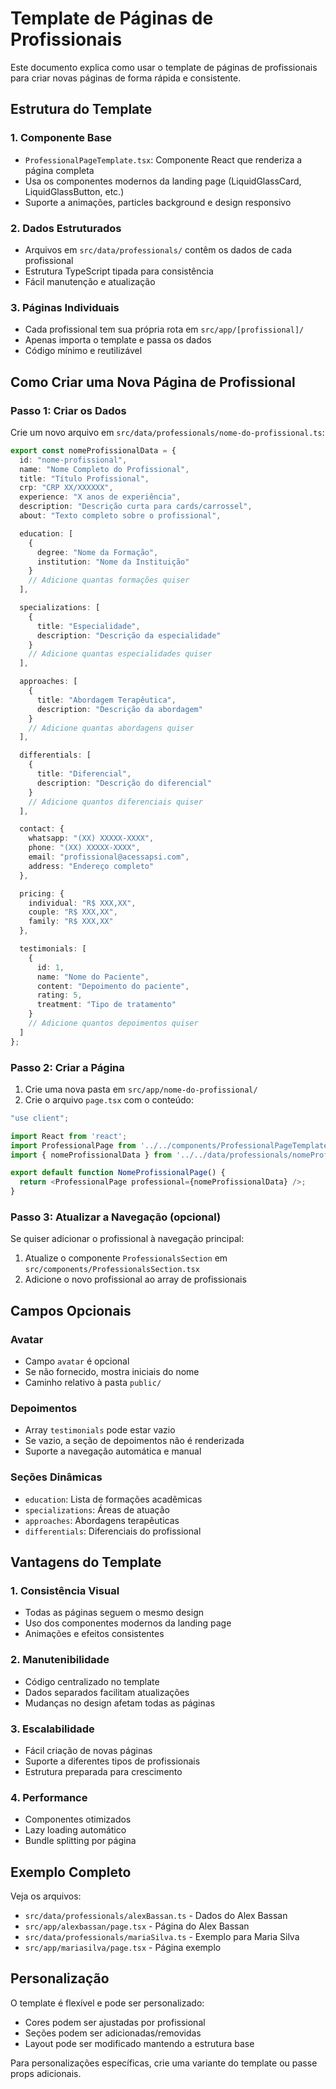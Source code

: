# Template de Páginas de Profissionais

Este documento explica como usar o template de páginas de profissionais para criar novas páginas de forma rápida e consistente.

## Estrutura do Template

### 1. Componente Base
- `ProfessionalPageTemplate.tsx`: Componente React que renderiza a página completa
- Usa os componentes modernos da landing page (LiquidGlassCard, LiquidGlassButton, etc.)
- Suporte a animações, particles background e design responsivo

### 2. Dados Estruturados
- Arquivos em `src/data/professionals/` contêm os dados de cada profissional
- Estrutura TypeScript tipada para consistência
- Fácil manutenção e atualização

### 3. Páginas Individuais
- Cada profissional tem sua própria rota em `src/app/[profissional]/`
- Apenas importa o template e passa os dados
- Código mínimo e reutilizável

## Como Criar uma Nova Página de Profissional

### Passo 1: Criar os Dados
Crie um novo arquivo em `src/data/professionals/nome-do-profissional.ts`:

```typescript
export const nomeProfissionalData = {
  id: "nome-profissional",
  name: "Nome Completo do Profissional",
  title: "Título Profissional",
  crp: "CRP XX/XXXXXX",
  experience: "X anos de experiência",
  description: "Descrição curta para cards/carrossel",
  about: "Texto completo sobre o profissional",

  education: [
    {
      degree: "Nome da Formação",
      institution: "Nome da Instituição"
    }
    // Adicione quantas formações quiser
  ],

  specializations: [
    {
      title: "Especialidade",
      description: "Descrição da especialidade"
    }
    // Adicione quantas especialidades quiser
  ],

  approaches: [
    {
      title: "Abordagem Terapêutica",
      description: "Descrição da abordagem"
    }
    // Adicione quantas abordagens quiser
  ],

  differentials: [
    {
      title: "Diferencial",
      description: "Descrição do diferencial"
    }
    // Adicione quantos diferenciais quiser
  ],

  contact: {
    whatsapp: "(XX) XXXXX-XXXX",
    phone: "(XX) XXXXX-XXXX",
    email: "profissional@acessapsi.com",
    address: "Endereço completo"
  },

  pricing: {
    individual: "R$ XXX,XX",
    couple: "R$ XXX,XX",
    family: "R$ XXX,XX"
  },

  testimonials: [
    {
      id: 1,
      name: "Nome do Paciente",
      content: "Depoimento do paciente",
      rating: 5,
      treatment: "Tipo de tratamento"
    }
    // Adicione quantos depoimentos quiser
  ]
};
```

### Passo 2: Criar a Página
1. Crie uma nova pasta em `src/app/nome-do-profissional/`
2. Crie o arquivo `page.tsx` com o conteúdo:

```typescript
"use client";

import React from 'react';
import ProfessionalPage from '../../components/ProfessionalPageTemplate';
import { nomeProfissionalData } from '../../data/professionals/nomeProfissional';

export default function NomeProfissionalPage() {
  return <ProfessionalPage professional={nomeProfissionalData} />;
}
```

### Passo 3: Atualizar a Navegação (opcional)
Se quiser adicionar o profissional à navegação principal:
1. Atualize o componente `ProfessionalsSection` em `src/components/ProfessionalsSection.tsx`
2. Adicione o novo profissional ao array de profissionais

## Campos Opcionais

### Avatar
- Campo `avatar` é opcional
- Se não fornecido, mostra iniciais do nome
- Caminho relativo à pasta `public/`

### Depoimentos
- Array `testimonials` pode estar vazio
- Se vazio, a seção de depoimentos não é renderizada
- Suporte a navegação automática e manual

### Seções Dinâmicas
- `education`: Lista de formações acadêmicas
- `specializations`: Áreas de atuação
- `approaches`: Abordagens terapêuticas
- `differentials`: Diferenciais do profissional

## Vantagens do Template

### 1. Consistência Visual
- Todas as páginas seguem o mesmo design
- Uso dos componentes modernos da landing page
- Animações e efeitos consistentes

### 2. Manutenibilidade
- Código centralizado no template
- Dados separados facilitam atualizações
- Mudanças no design afetam todas as páginas

### 3. Escalabilidade
- Fácil criação de novas páginas
- Suporte a diferentes tipos de profissionais
- Estrutura preparada para crescimento

### 4. Performance
- Componentes otimizados
- Lazy loading automático
- Bundle splitting por página

## Exemplo Completo

Veja os arquivos:
- `src/data/professionals/alexBassan.ts` - Dados do Alex Bassan
- `src/app/alexbassan/page.tsx` - Página do Alex Bassan
- `src/data/professionals/mariaSilva.ts` - Exemplo para Maria Silva
- `src/app/mariasilva/page.tsx` - Página exemplo

## Personalização

O template é flexível e pode ser personalizado:
- Cores podem ser ajustadas por profissional
- Seções podem ser adicionadas/removidas
- Layout pode ser modificado mantendo a estrutura base

Para personalizações específicas, crie uma variante do template ou passe props adicionais.
